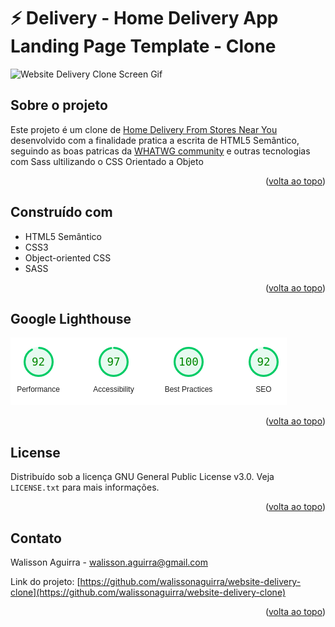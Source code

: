 # :zap: Delivery - Home Delivery App Landing Page Template - Clone
![Website Delivery Clone Screen Gif](website-delivery-clone-screen.gif)



<!-- ABOUT THE PROJECT -->
## Sobre o projeto
Este projeto é um clone de [Home Delivery From Stores Near You](https://preview.uideck.com/items/delivery/#h5o-21) desenvolvido com a finalidade pratica a escrita de HTML5 Semântico, seguindo as boas patricas da [WHATWG community](https://whatwg.org) e outras tecnologias com Sass ultilizando o CSS Orientado a Objeto  

<p align="right">(<a href="#readme">volta ao topo</a>)</p>


## Construído com
- HTML5 Semântico
- CSS3
- Object-oriented CSS
- SASS

<p align="right">(<a href="#readme">volta ao topo</a>)</p>

<!-- Google Lighthouse -->
## Google Lighthouse
![Google Lighthouse](google-lighthouse-print.png)

<p align="right">(<a href="#readme">volta ao topo</a>)</p>

<!-- LICENSE -->
## License

Distribuído sob a licença GNU General Public License v3.0. Veja `LICENSE.txt` para mais informações.

<p align="right">(<a href="#readme">volta ao topo</a>)</p>



<!-- CONTACT -->
## Contato

Walisson Aguirra - walisson.aguirra@gmail.com

Link do projeto: [https://github.com/walissonaguirra/website-delivery-clone](https://github.com/walissonaguirra/website-delivery-clone)

<p align="right">(<a href="#readme">volta ao topo</a>)</p>
